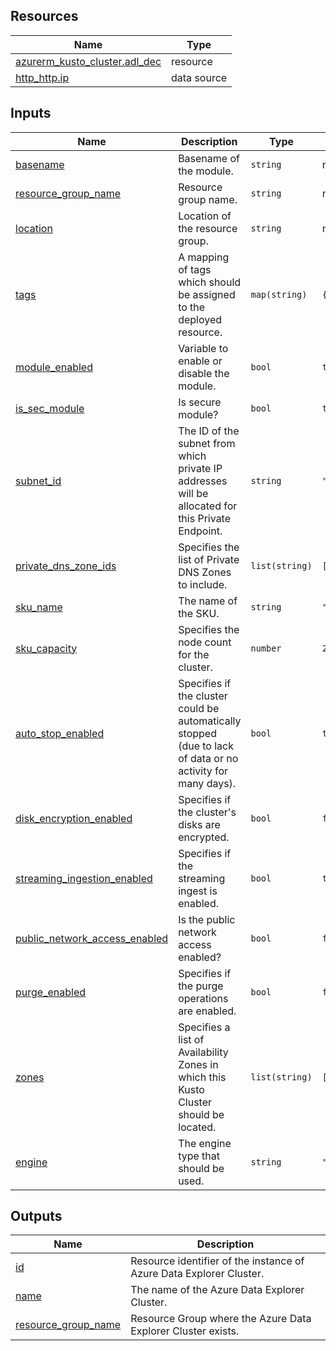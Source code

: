 <!-- BEGIN_TF_DOCS -->
## Resources

| Name | Type |
|------|------|
| [azurerm_kusto_cluster.adl_dec](https://registry.terraform.io/providers/hashicorp/azurerm/latest/docs/resources/kusto_cluster) | resource |
| [http_http.ip](https://registry.terraform.io/providers/hashicorp/http/latest/docs/data-sources/http) | data source |

## Inputs

| Name | Description | Type | Default | Required |
|------|-------------|------|---------|:--------:|
| <a name="input_basename"></a> [basename](#input\_basename) | Basename of the module. | `string` | n/a | yes |
| <a name="input_resource_group_name"></a> [resource\_group\_name](#input\_resource\_group\_name) | Resource group name. | `string` | n/a | yes |
| <a name="input_location"></a> [location](#input\_location) | Location of the resource group. | `string` | n/a | yes |
| <a name="input_tags"></a> [tags](#input\_tags) | A mapping of tags which should be assigned to the deployed resource. | `map(string)` | `{}` | no |
| <a name="input_module_enabled"></a> [module\_enabled](#input\_module\_enabled) | Variable to enable or disable the module. | `bool` | `true` | no |
| <a name="input_is_sec_module"></a> [is\_sec\_module](#input\_is\_sec\_module) | Is secure module? | `bool` | `true` | no |
| <a name="input_subnet_id"></a> [subnet\_id](#input\_subnet\_id) | The ID of the subnet from which private IP addresses will be allocated for this Private Endpoint. | `string` | `""` | no |
| <a name="input_private_dns_zone_ids"></a> [private\_dns\_zone\_ids](#input\_private\_dns\_zone\_ids) | Specifies the list of Private DNS Zones to include. | `list(string)` | `[]` | no |
| <a name="input_sku_name"></a> [sku\_name](#input\_sku\_name) | The name of the SKU. | `string` | `"Standard_D13_v2"` | no |
| <a name="input_sku_capacity"></a> [sku\_capacity](#input\_sku\_capacity) | Specifies the node count for the cluster. | `number` | `2` | no |
| <a name="input_auto_stop_enabled"></a> [auto\_stop\_enabled](#input\_auto\_stop\_enabled) | Specifies if the cluster could be automatically stopped (due to lack of data or no activity for many days). | `bool` | `true` | no |
| <a name="input_disk_encryption_enabled"></a> [disk\_encryption\_enabled](#input\_disk\_encryption\_enabled) | Specifies if the cluster's disks are encrypted. | `bool` | `false` | no |
| <a name="input_streaming_ingestion_enabled"></a> [streaming\_ingestion\_enabled](#input\_streaming\_ingestion\_enabled) | Specifies if the streaming ingest is enabled. | `bool` | `true` | no |
| <a name="input_public_network_access_enabled"></a> [public\_network\_access\_enabled](#input\_public\_network\_access\_enabled) | Is the public network access enabled? | `bool` | `false` | no |
| <a name="input_purge_enabled"></a> [purge\_enabled](#input\_purge\_enabled) | Specifies if the purge operations are enabled. | `bool` | `false` | no |
| <a name="input_zones"></a> [zones](#input\_zones) | Specifies a list of Availability Zones in which this Kusto Cluster should be located. | `list(string)` | `[]` | no |
| <a name="input_engine"></a> [engine](#input\_engine) | The engine type that should be used. | `string` | `"V3"` | no |

## Outputs

| Name | Description |
|------|-------------|
| <a name="output_id"></a> [id](#output\_id) | Resource identifier of the instance of Azure Data Explorer Cluster. |
| <a name="output_name"></a> [name](#output\_name) | The name of the Azure Data Explorer Cluster. |
| <a name="output_resource_group_name"></a> [resource\_group\_name](#output\_resource\_group\_name) | Resource Group where the Azure Data Explorer Cluster exists. |
<!-- END_TF_DOCS -->